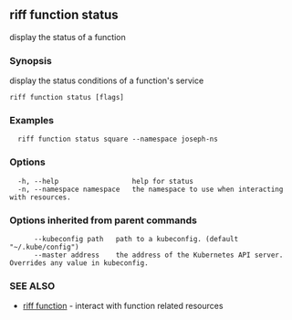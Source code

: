 ## riff function status

display the status of a function

### Synopsis

display the status conditions of a function's service

```
riff function status [flags]
```

### Examples

```
  riff function status square --namespace joseph-ns
```

### Options

```
  -h, --help                  help for status
  -n, --namespace namespace   the namespace to use when interacting with resources.
```

### Options inherited from parent commands

```
      --kubeconfig path   path to a kubeconfig. (default "~/.kube/config")
      --master address    the address of the Kubernetes API server. Overrides any value in kubeconfig.
```

### SEE ALSO

* [riff function](riff_function.md)	 - interact with function related resources

